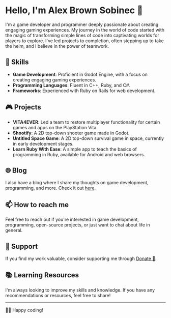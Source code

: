 # Hello, I'm Alex Brown Sobinec 👋

I'm a game developer and programmer deeply passionate about creating engaging gaming experiences. My journey in the world of code started with the magic of transforming simple lines of code into captivating worlds for players to explore. I've led projects to completion, often stepping up to take the helm, and I believe in the power of teamwork.

## 🚀 Skills

- **Game Development**: Proficient in Godot Engine, with a focus on creating engaging gaming experiences.
- **Programming Languages**: Fluent in C++, Ruby, and C#.
- **Frameworks**: Experienced with Ruby on Rails for web development.

## 🎮 Projects

- **VITA4EVER**: Led a team to restore multiplayer functionality for certain games and apps on the PlayStation Vita.
- **Shootify**: A 2D top-down shooter game made in Godot.
- **Untitled Space Game**: A 2D top-down survival game in space, currently in early development stages.
- **Learn Ruby With Ease**: A simple app to teach the basics of programming in Ruby, available for Android and web browsers.

## 🌐 Blog

I also have a blog where I share my thoughts on game development, programming, and more. Check it out [here](https://sobinec.vercel.app/blog).

## 📫 How to reach me

Feel free to reach out if you're interested in game development, programming, open-source projects, or just want to chat about life in general.

## 💖 Support

If you find my work valuable, consider supporting me through [Donate 💜](https://sobinec.vercel.app/donate).

## 📚 Learning Resources

I'm always looking to improve my skills and knowledge. If you have any recommendations or resources, feel free to share!

---

👨‍💻 Happy coding!
